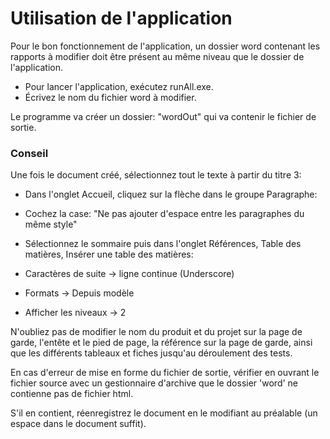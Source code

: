 # Utilisation de l'application

Pour le bon fonctionnement de l'application, un dossier word contenant les rapports à modifier doit être présent au même niveau que le dossier de l'application.

- Pour lancer l'application, exécutez runAll.exe. 
- Écrivez le nom du fichier word à modifier.

Le programme va créer un dossier: "wordOut" qui va contenir le fichier de sortie.

### Conseil

Une fois le document créé, sélectionnez tout le texte à partir du titre 3:
- Dans l'onglet Accueil, cliquez sur la flèche dans le groupe Paragraphe:
- Cochez la case: "Ne pas ajouter d'espace entre les paragraphes du même style"

- Sélectionnez le sommaire puis dans l'onglet Références, Table des matières, Insérer une table des matières:
- Caractères de suite -> ligne continue (Underscore)
- Formats -> Depuis modèle
- Afficher les niveaux -> 2

N'oubliez pas de modifier le nom du produit et du projet sur la page de garde, l'entête et le pied de page,
la référence sur la page de garde, ainsi que les différents tableaux et fiches jusqu'au déroulement des tests.

En cas d'erreur de mise en forme du fichier de sortie, vérifier en ouvrant le fichier source avec un gestionnaire d'archive que le dossier 'word' ne contienne pas de fichier html.

S'il en contient, réenregistrez le document en le modifiant au préalable (un espace dans le document suffit).
